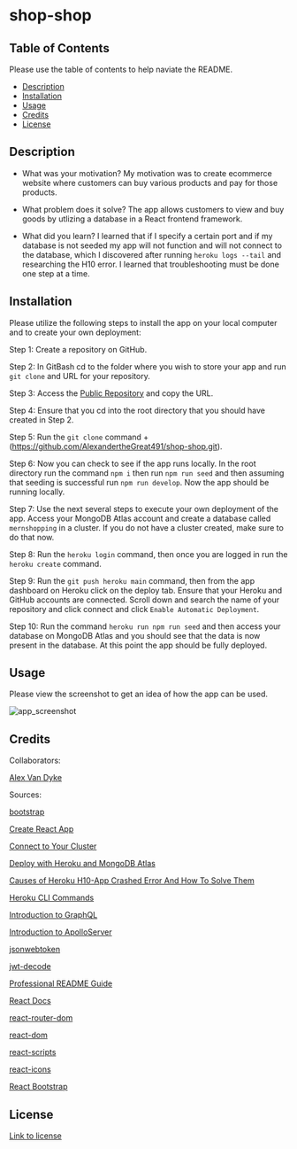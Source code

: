 # shop-shop

## Table of Contents 

Please use the table of contents to help naviate the README.

- [Description](#description)
- [Installation](#installation)
- [Usage](#usage)
- [Credits](#credits)
- [License](#license)

## Description

- What was your motivation?
My motivation was to create ecommerce website where customers can buy various products and pay for those products.

- What problem does it solve?
The app allows customers to view and buy goods by utlizing a database in a React frontend framework.

- What did you learn?
I learned that if I specify a certain port and if my database is not seeded my app will not function and will not connect to the database, which I discovered after running `heroku logs --tail` and researching the H10 error. I learned that troubleshooting must be done one step at a time.

## Installation

Please utilize the following steps to install the app on your local computer and to create your own deployment:

Step 1: Create a repository on GitHub.

Step 2: In GitBash cd to the folder where you wish to store your app and run `git clone` and URL for your repository.

Step 3: Access the [Public Repository](https://github.com/AlexandertheGreat491/shop-shop.git) and copy the URL.

Step 4: Ensure that you cd into the root directory that you should have created in Step 2.

Step 5: Run the `git clone` command + (https://github.com/AlexandertheGreat491/shop-shop.git).

Step 6: Now you can check to see if the app runs locally. In the root directory run the command `npm i` then run `npm run seed` and then assuming that seeding is successful run `npm run develop`. Now the app should be running locally.

Step 7: Use the next several steps to execute your own deployment of the app. Access your MongoDB Atlas account and create a database called `mernshopping` in a cluster. If you do not have a cluster created, make sure to do that now.

Step 8: Run the `heroku login` command, then once you are logged in run the `heroku create` command.

Step 9: Run the `git push heroku main` command, then from the app dashboard on Heroku click on the deploy tab. Ensure that your Heroku and GitHub accounts are connected. Scroll down and search the name of your repository and click connect and click `Enable Automatic Deployment`.

Step 10: Run the command `heroku run npm run seed` and then access your database on MongoDB Atlas and you should see that the data is now present in the database. At this point the app should be fully deployed.

## Usage

Please view the screenshot to get an idea of how the app can be used.

![app_screenshot](https://user-images.githubusercontent.com/64184203/191674786-e943f90c-c860-4b47-80b3-18616f077c87.jpg)


## Credits

Collaborators:

[Alex Van Dyke](https://github.com/AlexandertheGreat491)

Sources:

[bootstrap](https://www.npmjs.com/package/bootstrap)

[Create React App](https://github.com/facebook/create-react-app)

[Connect to Your Cluster](https://www.mongodb.com/docs/atlas/tutorial/connect-to-your-cluster/)

[Deploy with Heroku and MongoDB Atlas](https://coding-boot-camp.github.io/full-stack/mongodb/deploy-with-heroku-and-mongodb-atlas)

[Causes of Heroku H10-App Crashed Error And How To Solve Them](https://dev.to/lawrence_eagles/causes-of-heroku-h10-app-crashed-error-and-how-to-solve-them-3jnl)

[Heroku CLI Commands](https://devcenter.heroku.com/articles/heroku-cli-commands)

[Introduction to GraphQL](https://graphql.org/learn/)

[Introduction to ApolloServer](https://www.apollographql.com/docs/apollo-server/v2/)

[jsonwebtoken](https://www.npmjs.com/package/jsonwebtoken)

[jwt-decode](https://www.npmjs.com/package/jwt-decode)

[Professional README Guide](https://coding-boot-camp.github.io/full-stack/github/professional-readme-guide)

[React Docs](https://reactjs.org/docs/getting-started.html)

[react-router-dom](https://www.npmjs.com/package/react-router-dom)

[react-dom](https://www.npmjs.com/package/react-dom)

[react-scripts](https://www.npmjs.com/package/react-scripts)

[react-icons](https://react-icons.github.io/react-icons/)

[React Bootstrap](https://react-bootstrap.netlify.app/getting-started/introduction/)

## License

[Link to license](./LICENSE)
